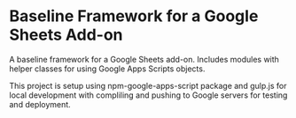 # Baseline Framework for a Google Sheets Add-on 
A baseline framework for a Google Sheets add-on. Includes
modules with helper classes for using Google Apps Scripts
objects.

This project is setup using npm-google-apps-script package
and gulp.js for local development with compliling and pushing
to Google servers for testing and deployment.
